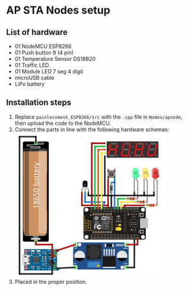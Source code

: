 # AP STA Nodes setup 
## List of hardware
- 01 NodeMCU ESP8266 
- 01 Push button 9 (4 pin)
- 01 Temperature Sensor DS18B20
- 01 Traffic LED
- 01 Module LED 7 seg 4 digit
- microUSB cable
- LiPo battery

## Installation steps
1. Replace `painlessmesh_ESP8266/src` with the `.cpp` file in `Nodes/apnode`, then upload the code to the NodeMCU.
2. Connect the parts in line with the following hardware schemas:  
![Schema1](https://github.com/hungdaqq/Temperature-Wireless-Sensor-Network/blob/main/Nodes/apnode/ap.png)  
3. Placed in the proper position.
